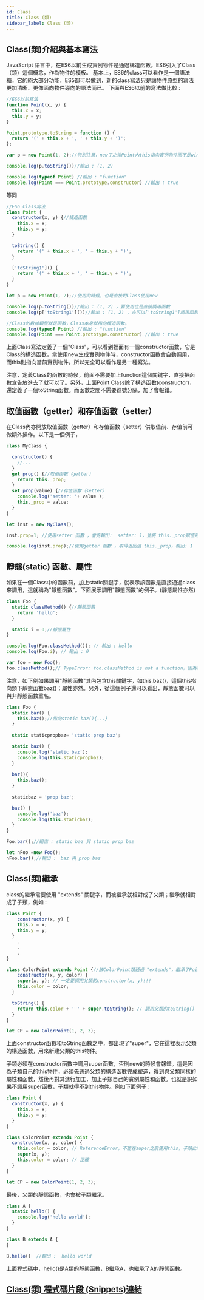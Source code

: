 ```yaml
---
id: Class
title: Class (類)
sidebar_label: Class (類)
---
```


## Class(類)介紹與基本寫法

JavaScript 語言中，在ES6以前生成實例物件是通過構造函數。ES6引入了Class（類）這個概念，作為物件的模板。
基本上，ES6的class可以看作是一個語法糖，它的絕大部分功能，ES5都可以做到，新的class寫法只是讓物件原型的寫法更加清晰、更像面向物件導向的語法而已。
下面與ES6以前的寫法做比較 :

```javascript
//ES6以前寫法
function Point(x, y) {
  this.x = x;
  this.y = y;
}

Point.prototype.toString = function () {
  return '(' + this.x + ', ' + this.y + ')';
};

var p = new Point(1, 2);//特別注意，new了之後Point內this指向實例物件而不是windows

console.log(p.toString())//輸出 : (1, 2)

console.log(typeof Point) //輸出 : "function"
console.log(Point === Point.prototype.constructor) //輸出 : true
```

等同
<!-- let 新變數名 = class Point{...} -->
```javascript
//ES6 Class寫法
class Point {  
  constructor(x, y) {//構造函數
    this.x = x;
    this.y = y;
  }

  toString() {
    return '(' + this.x + ', ' + this.y + ')';
  }

  ['toString1']() {
    return '(' + this.x + ', ' + this.y + ')';
  }
}

let p = new Point(1, 2);//使用的時候，也是直接對Class使用new

console.log(p.toString())//輸出 : (1, 2) ，要使用也是直接調用函數
console.log(p['toString1']())//輸出 : (1, 2) ，亦可以['toString1']調用函數與命名

//Class的數據類型就是函數，Class本身就指向構造函數。
console.log(typeof Point) //輸出 : "function"
console.log(Point === Point.prototype.constructor) //輸出 : true
```

上面Class寫法定義了一個"Class"，可以看到裡面有一個constructor函數，它是Class的構造函數，當使用new生成實例物件時，constructor函數會自動調用，而this則指向當前實例物件。所以完全可以看作是另一種寫法。

注意，定義Class的函數的時候，前面不需要加上function這個關鍵字，直接把函數宣告放進去了就可以了。另外，上面Point Class除了構造函數(constructor)，還定義了一個toString函數。而函數之間不需要逗號分隔，加了會報錯。

## 取值函數（getter）和存值函數（setter）

在Class內亦開放取值函數（getter）和存值函數（setter）供取值前、存值前可做額外操作。以下是一個例子，

```javascript
class MyClass {

  constructor() {
    //...
  }
  get prop() {//取值函數（getter）
    return this._prop;
  }
  set prop(value) {//存值函數（setter）
    console.log('setter: '+ value );
    this._prop = value;
  }
}

let inst = new MyClass();

inst.prop=1; //使用setter 函數 ，會先輸出:  setter: 1，並將 this._prop賦值為 1

console.log(inst.prop);//使用getter 函數 ，取得返回值 this._prop，輸出: 1
```

## 靜態(static) 函數、屬性

如果在一個Class中的函數前，加上static關鍵字，就表示該函數是直接通過class來調用，這就稱為"靜態函數"。下面展示調用"靜態函數"的例子。(靜態屬性亦然)

```javascript
class Foo {
  static classMethod() {//靜態函數
    return 'hello';
  }

  static i = 0;//靜態屬性
}

console.log(Foo.classMethod()); // 輸出 : hello
console.log(Foo.i); // 輸出 : 0

var foo = new Foo();
foo.classMethod();// TypeError: foo.classMethod is not a function，因為該函數是直接通過class來調用，否則會拋出錯誤
```

注意，如下例如果調用"靜態函數"其內包含this關鍵字，如this.baz()，這個this指向類下靜態函數baz()；屬性亦然。另外，從這個例子還可以看出，靜態函數可以與非靜態函數重名。

```javascript
class Foo {
  static bar() {
    this.baz();//指向static baz(){...}
  }
  
  static staticpropbaz= 'static prop baz';

  static baz() {
    console.log('static baz');
    console.log(this.staticpropbaz);
  }
  
  bar(){
    this.baz();
  }
  
  staticbaz = 'prop baz';

  baz() {
    console.log('baz');
    console.log(this.staticbaz);
  }
}

Foo.bar();//輸出 : static baz 與 static prop baz

let nFoo =new Foo();
nFoo.bar();//輸出 :　baz 與 prop baz
```

## Class(類)繼承

class的繼承需要使用 "extends" 關鍵字，而被繼承就相對成了父類；繼承就相對成了子類，例如 :

```javascript
class Point {
    constructor(x, y) {
    this.x = x;
    this.y = y;
  }
    .
    .
    .
}

class ColorPoint extends Point {//該ColorPoint類通過 "extends"，繼承了Point類的所有屬性和函數。
    constructor(x, y, color) {
    super(x, y); // 一定要調用父類的constructor(x, y)!!!
    this.color = color;
  }

  toString() {
    return this.color + ' ' + super.toString(); // 調用父類的toString()
  }
}

let CP = new ColorPoint(1, 2, 3);
```

上面constructor函數和toString函數之中，都出現了"super"，它在這裡表示父類的構造函數，用來新建父類的this物件。

子類必須在constructor函數中調用super函數，否則new的時候會報錯。這是因為子類自己的this物件，必須先通過父類的構造函數完成塑造，得到與父類同樣的屬性和函數，然後再對其進行加工，加上子類自己的實例屬性和函數。也就是說如果不調用super函數，子類就得不到this物件。例如下面例子 :

```javascript
class Point {
  constructor(x, y) {
    this.x = x;
    this.y = y;
  }
}

class ColorPoint extends Point {
  constructor(x, y, color) {
    this.color = color; // ReferenceError，不能在super之前使用this，子類此時還沒有this物件
    super(x, y);
    this.color = color; // 正確
  }
}

let CP = new ColorPoint(1, 2, 3);
```

最後，父類的靜態函數，也會被子類繼承。

```javascript
class A {
  static hello() {
    console.log('hello world');
  }
}

class B extends A {
}

B.hello()  //輸出 :  hello world
```

上面程式碼中，hello()是A類的靜態函數，B繼承A，也繼承了A的靜態函數。

 ## [Class(類) 程式碼片段 (Snippets)連結](./ClassSnippets)